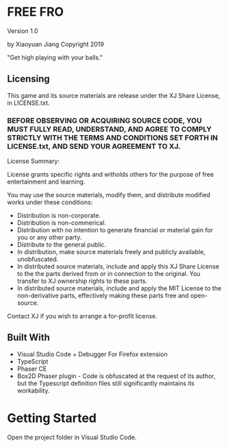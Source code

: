 # FREE FRO

Version 1.0

by Xiaoyuan Jiang
Copyright 2019


"Get high playing with your balls."

## Licensing
This game and its source materials are release under the XJ Share License, in LICENSE.txt.

### BEFORE OBSERVING OR ACQUIRING SOURCE CODE, YOU MUST FULLY READ, UNDERSTAND, AND AGREE TO COMPLY STRICTLY WITH THE TERMS AND CONDITIONS SET FORTH IN LICENSE.txt, AND SEND YOUR AGREEMENT TO XJ.

License Summary:

License grants specific rights and witholds others for the purpose of free entertainment and learning.

You may use the source materials, modify them, and distribute modified works under these conditions:

* Distribution is non-corporate.
* Distribution is non-commerical.
* Distribution with no intention to generate financial or material gain for you or any other party.
* Distribute to the general public.
* In distribution, make source materials freely and publicly available, unobfuscated.
* In distributed source materials, include and apply this XJ Share License to the the parts derived from or in connection to the original. You transfer to XJ ownership rights to these parts.
* In distributed source materials, include and apply the MIT License to the non-derivative parts, effectively making these parts free and open-source.

Contact XJ if you wish to arrange a for-profit license.

## Built With

* Visual Studio Code + Debugger For Firefox extension
* TypeScript
* Phaser CE
* Box2D Phaser plugin - Code is obfuscated at the request of its author, but the Typescript definition files still significantly maintains its workability.

# Getting Started

Open the project folder in Visual Studio Code.

